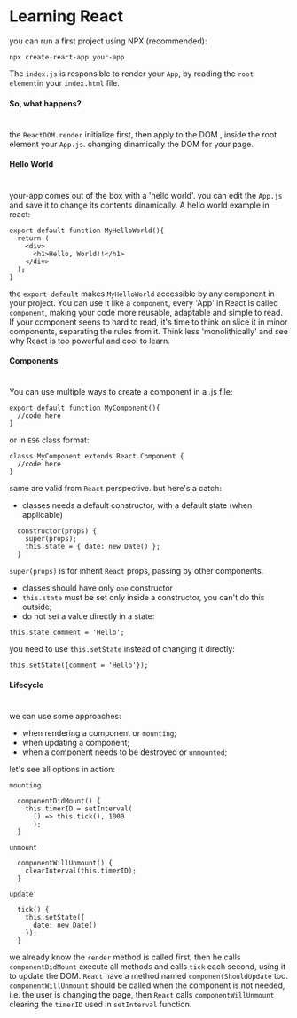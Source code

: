# Learning React

you can run a first project using NPX (recommended):

`npx create-react-app your-app`

The `index.js` is responsible to render your `App`, by reading the `root element`in your `index.html` file.


#### So, what happens?
#
the `ReactDOM.render` initialize first, then apply to the DOM , inside the root element your `App.js`.
changing dinamically the DOM for your page.

#### Hello World
#
your-app comes out of the box with a 'hello world'. you can edit the `App.js` and save it to change its contents dinamically.
A hello world example in react:

```
export default function MyHelloWorld(){
  return (
    <div> 
      <h1>Hello, World!!</h1>
    </div>
  );
}
```

the `export default` makes `MyHelloWorld` accessible by any component in your project. You can use it like a `component`, every 'App' in React is called `component`, making your code more reusable, adaptable and simple to read. If your component seens to hard to read, it's time to think on slice it in minor components, separating the rules from it. Think less 'monolithically' and see why React is too powerful and cool to learn.

#### Components
#

You can use multiple ways to create a component in a .js file:
```
export default function MyComponent(){
  //code here
}
```
or in `ES6` class format:

```
classs MyComponent extends React.Component {
  //code here
}
```

same are valid from `React` perspective. but here's a catch:

- classes needs a default constructor, with a default state (when applicable) 
```
  constructor(props) {
    super(props);
    this.state = { date: new Date() };
  }
```

`super(props)` is for inherit `React` props, passing by other components.
- classes should have only `one` constructor
- `this.state` must be set only inside a constructor, you can't do this outside;
- do not set a value directly in a state:
```
this.state.comment = 'Hello';
```

you need to use `this.setState` instead of changing it directly: 
```
this.setState({comment = 'Hello'});
```

#### Lifecycle
#
we can use some approaches:
- when rendering a component or `mounting`;
- when updating a component;
- when a component needs to be destroyed or `unmounted`;

let's see all options in action:

`mounting`
```
  componentDidMount() {
    this.timerID = setInterval(
      () => this.tick(), 1000
      );
  }
```
`unmount`
```
  componentWillUnmount() {
    clearInterval(this.timerID);
  }
```
`update`
```
  tick() {
    this.setState({
      date: new Date()
    });
  }
```

we already know the `render` method is called first, then he calls `componentDidMount` execute all methods and calls `tick` each second, using it to update the DOM.
`React` have a method named `componentShouldUpdate` too. `componentWillUnmount` should be called when the component is not needed, i.e. the user is changing the page, then `React` calls `componentWillUnmount` clearing the `timerID` used in `setInterval` function.
